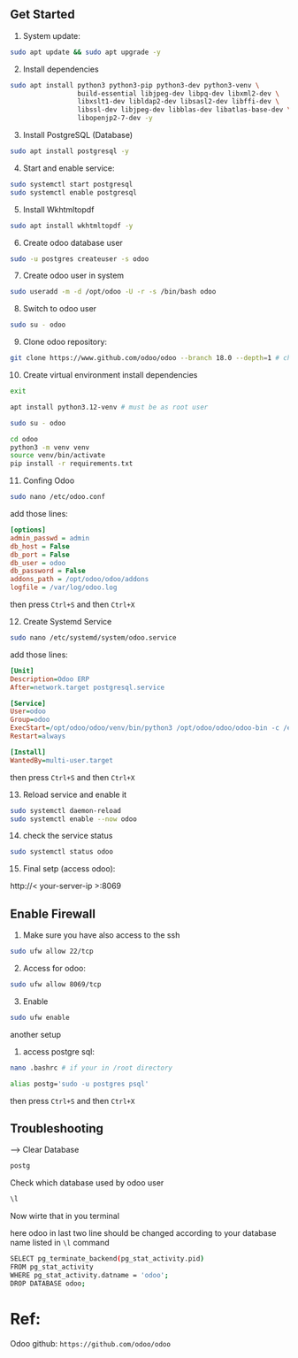 ## Get Started

1. System update:

```bash
sudo apt update && sudo apt upgrade -y
```

2. Install dependencies

```bash
sudo apt install python3 python3-pip python3-dev python3-venv \
                 build-essential libjpeg-dev libpq-dev libxml2-dev \
                 libxslt1-dev libldap2-dev libsasl2-dev libffi-dev \
                 libssl-dev libjpeg-dev libblas-dev libatlas-base-dev \
                 libopenjp2-7-dev -y
```

3. Install PostgreSQL (Database)

```bash
sudo apt install postgresql -y
```

4. Start and enable service:

```bash
sudo systemctl start postgresql
sudo systemctl enable postgresql
```

5. Install Wkhtmltopdf

```bash
sudo apt install wkhtmltopdf -y
```

6. Create odoo database user

```bash
sudo -u postgres createuser -s odoo
```

7. Create odoo user in system

```bash
sudo useradd -m -d /opt/odoo -U -r -s /bin/bash odoo
```

8. Switch to odoo user

```bash
sudo su - odoo
```

9. Clone odoo repository:

```bash
git clone https://www.github.com/odoo/odoo --branch 18.0 --depth=1 # change branch according to newer version check github offical repo
```

10. Create virtual environment install dependencies

```bash
exit
```

```bash
apt install python3.12-venv # must be as root user
```

```bash
sudo su - odoo
```

```bash
cd odoo
python3 -m venv venv
source venv/bin/activate
pip install -r requirements.txt
```

11. Confing Odoo

```bash
sudo nano /etc/odoo.conf
```

add those lines:

```ini
[options]
admin_passwd = admin
db_host = False
db_port = False
db_user = odoo
db_password = False
addons_path = /opt/odoo/odoo/addons
logfile = /var/log/odoo.log
```

then press `Ctrl+S` and then `Ctrl+X` 

12. Create Systemd Service

```bash
sudo nano /etc/systemd/system/odoo.service
```
add those lines:

```ini
[Unit]
Description=Odoo ERP
After=network.target postgresql.service

[Service]
User=odoo
Group=odoo
ExecStart=/opt/odoo/odoo/venv/bin/python3 /opt/odoo/odoo/odoo-bin -c /etc/odoo.conf
Restart=always

[Install]
WantedBy=multi-user.target
```

then press `Ctrl+S` and then `Ctrl+X` 

13. Reload service and enable it

```bash
sudo systemctl daemon-reload
sudo systemctl enable --now odoo
```

14. check the service status

```bash
sudo systemctl status odoo
```

15. Final setp (access odoo):
<p> http://< your-server-ip >:8069 </p>


## Enable Firewall

1. Make sure you have also access to the ssh

```bash
sudo ufw allow 22/tcp
```

2. Access for odoo:

```bash
sudo ufw allow 8069/tcp
```

3. Enable

```bash
sudo ufw enable
```

another setup

1. access postgre sql:

```bash
nano .bashrc # if your in /root directory
```

```bash
alias postg='sudo -u postgres psql'
```
then press `Ctrl+S` and then `Ctrl+X` 

## Troubleshooting 

--> Clear Database

```bash
postg
```

Check which database used by odoo user

```bash
\l
```

Now wirte that in you terminal

here odoo in last two line should be changed according to your database name listed in `\l` command
```bash
SELECT pg_terminate_backend(pg_stat_activity.pid)
FROM pg_stat_activity
WHERE pg_stat_activity.datname = 'odoo';
DROP DATABASE odoo;
```

# Ref:

Odoo github: `https://github.com/odoo/odoo`